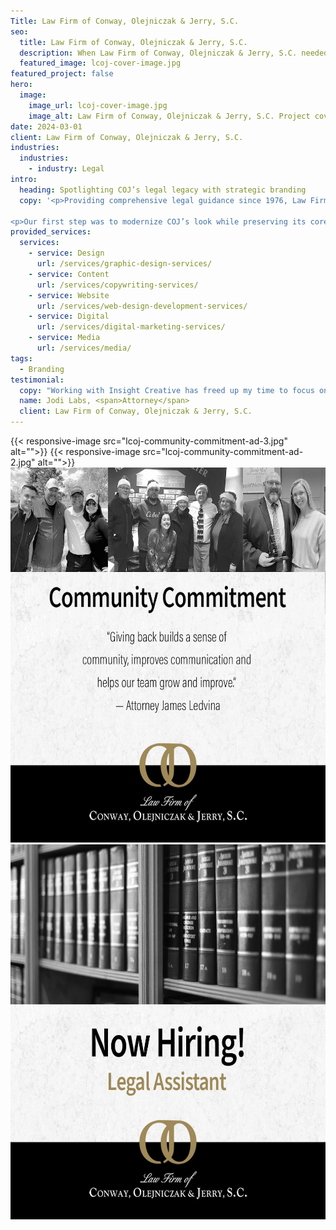 ```yaml
---
Title: Law Firm of Conway, Olejniczak & Jerry, S.C.
seo:
  title: Law Firm of Conway, Olejniczak & Jerry, S.C.
  description: When Law Firm of Conway, Olejniczak & Jerry, S.C. needed marketing assistance and a new website, Insight stepped in to assist with a strategic approach.
  featured_image: lcoj-cover-image.jpg
featured_project: false
hero:
  image:
    image_url: lcoj-cover-image.jpg
    image_alt: Law Firm of Conway, Olejniczak & Jerry, S.C. Project cover
date: 2024-03-01
client: Law Firm of Conway, Olejniczak & Jerry, S.C.
industries:
  industries:
    - industry: Legal
intro: 
  heading: Spotlighting COJ’s legal legacy with strategic branding
  copy: '<p>Providing comprehensive legal guidance since 1976, Law Firm of Conway, Olejniczak & Jerry, S.C. (COJ) recognized the need to partner with an established marketing agency to support its growth ambitions. COJ hired Insight Creative, Inc. on a retainer to promote its services and share its history as a pillar in the Green Bay community. In addition, the firm wanted to establish a second location in Door County. Finally, COJ needed help recruiting junior attorneys to expand its team.</p>

<p>Our first step was to modernize COJ’s look while preserving its core values and community-centric approach. From this brand foundation, a new website, engaging social media campaigns, public relations and targeted paid media amplified COJ’s local presence. The results were outstanding, with increased website engagement, positive community reception and successful recruitment of new attorneys. Most importantly, the legal team at COJ can spend their time working on cases rather than marketing.</p>'
provided_services:
  services:
    - service: Design
      url: /services/graphic-design-services/
    - service: Content
      url: /services/copywriting-services/
    - service: Website
      url: /services/web-design-development-services/
    - service: Digital
      url: /services/digital-marketing-services/
    - service: Media
      url: /services/media/
tags:
  - Branding
testimonial: 
  copy: "Working with Insight Creative has freed up my time to focus on my clients and my cases. I have full confidence in their ability to handle our marketing presence and ensure we remain leaders in the field. It’s a seamless process, and I know I can rely on them for support."
  name: Jodi Labs, <span>Attorney</span>
  client: Law Firm of Conway, Olejniczak & Jerry, S.C.
---
```


<div class="wrapper-md">
<div class="flex-grid">
{{< responsive-image src="lcoj-community-commitment-ad-3.jpg" alt="">}}
{{< responsive-image src="lcoj-community-commitment-ad-2.jpg" alt="">}}
</div>
<div class="flex-grid">
    <picture class="fade-up">
        <img loading="lazy" src="lcoj-community-commitment-ad.jpg" width="600" height="600" alt="Conway Commitment to Community ad">
    </picture>
    <picture class="fade-up">
        <img loading="lazy" src="lcoj-now-hiring-ad.jpg" width="600" height="600" alt="Conway Now Hiring ad">
    </picture>
</div>
</div>
